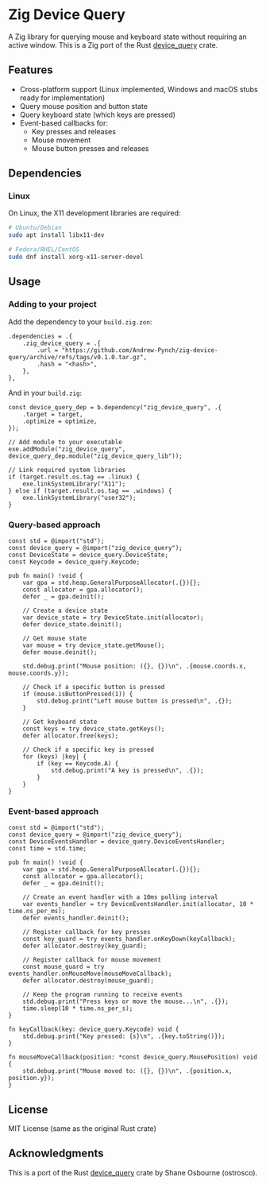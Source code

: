 # Zig Device Query

A Zig library for querying mouse and keyboard state without requiring an active window. This is a Zig port of the Rust [device_query](https://github.com/ostrosco/device_query) crate.

## Features

- Cross-platform support (Linux implemented, Windows and macOS stubs ready for implementation)
- Query mouse position and button state
- Query keyboard state (which keys are pressed)
- Event-based callbacks for:
  - Key presses and releases
  - Mouse movement
  - Mouse button presses and releases

## Dependencies

### Linux

On Linux, the X11 development libraries are required:

```bash
# Ubuntu/Debian
sudo apt install libx11-dev

# Fedora/RHEL/CentOS
sudo dnf install xorg-x11-server-devel
```

## Usage

### Adding to your project

Add the dependency to your `build.zig.zon`:

```zig
.dependencies = .{
    .zig_device_query = .{
        .url = "https://github.com/Andrew-Pynch/zig-device-query/archive/refs/tags/v0.1.0.tar.gz",
        .hash = "<hash>",
    },
},
```

And in your `build.zig`:

```zig
const device_query_dep = b.dependency("zig_device_query", .{
    .target = target,
    .optimize = optimize,
});

// Add module to your executable
exe.addModule("zig_device_query", device_query_dep.module("zig_device_query_lib"));

// Link required system libraries
if (target.result.os.tag == .linux) {
    exe.linkSystemLibrary("X11");
} else if (target.result.os.tag == .windows) {
    exe.linkSystemLibrary("user32");
}
```

### Query-based approach

```zig
const std = @import("std");
const device_query = @import("zig_device_query");
const DeviceState = device_query.DeviceState;
const Keycode = device_query.Keycode;

pub fn main() !void {
    var gpa = std.heap.GeneralPurposeAllocator(.{}){};
    const allocator = gpa.allocator();
    defer _ = gpa.deinit();

    // Create a device state
    var device_state = try DeviceState.init(allocator);
    defer device_state.deinit();

    // Get mouse state
    var mouse = try device_state.getMouse();
    defer mouse.deinit();

    std.debug.print("Mouse position: ({}, {})\n", .{mouse.coords.x, mouse.coords.y});

    // Check if a specific button is pressed
    if (mouse.isButtonPressed(1)) {
        std.debug.print("Left mouse button is pressed\n", .{});
    }

    // Get keyboard state
    const keys = try device_state.getKeys();
    defer allocator.free(keys);

    // Check if a specific key is pressed
    for (keys) |key| {
        if (key == Keycode.A) {
            std.debug.print("A key is pressed\n", .{});
        }
    }
}
```

### Event-based approach

```zig
const std = @import("std");
const device_query = @import("zig_device_query");
const DeviceEventsHandler = device_query.DeviceEventsHandler;
const time = std.time;

pub fn main() !void {
    var gpa = std.heap.GeneralPurposeAllocator(.{}){};
    const allocator = gpa.allocator();
    defer _ = gpa.deinit();

    // Create an event handler with a 10ms polling interval
    var events_handler = try DeviceEventsHandler.init(allocator, 10 * time.ns_per_ms);
    defer events_handler.deinit();

    // Register callback for key presses
    const key_guard = try events_handler.onKeyDown(keyCallback);
    defer allocator.destroy(key_guard);

    // Register callback for mouse movement
    const mouse_guard = try events_handler.onMouseMove(mouseMoveCallback);
    defer allocator.destroy(mouse_guard);

    // Keep the program running to receive events
    std.debug.print("Press keys or move the mouse...\n", .{});
    time.sleep(10 * time.ns_per_s);
}

fn keyCallback(key: device_query.Keycode) void {
    std.debug.print("Key pressed: {s}\n", .{key.toString()});
}

fn mouseMoveCallback(position: *const device_query.MousePosition) void {
    std.debug.print("Mouse moved to: ({}, {})\n", .{position.x, position.y});
}
```

## License

MIT License (same as the original Rust crate)

## Acknowledgments

This is a port of the Rust [device_query](https://github.com/ostrosco/device_query) crate by Shane Osbourne (ostrosco).
